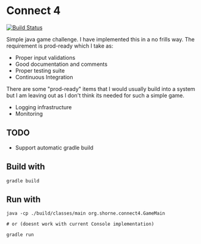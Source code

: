 # Connect 4

[![Build Status](https://travis-ci.org/stffrdhrn/connect4.svg?branch=master)](https://travis-ci.org/stffrdhrn/connect4)

Simple java game challenge.  I have implemented this in a no frills
way.  The requirement is prod-ready which I take as:
 - Proper input validations
 - Good documentation and comments
 - Proper testing suite
 - Continuous Integration

There are some "prod-ready" items that I would usually build into a system but
I am leaving out as I don't think its needed for such a simple game.
 - Logging infrastructure
 - Monitoring

## TODO
 - Support automatic gradle build

## Build with

```
gradle build
```

## Run with

```
java -cp ./build/classes/main org.shorne.connect4.GameMain

# or (doesnt work with current Console implementation)

gradle run
```
